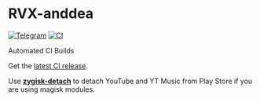 # RVX-anddea
[![Telegram](https://img.shields.io/badge/Telegram-2CA5E0?style=for-the-badge&logo=telegram&logoColor=white)](https://t.me/ReVanced_CI)
[![CI](https://github.com/rjaakash/RVX-anddea/actions/workflows/ci.yml/badge.svg?event=schedule)](https://github.com/rjaakash/RVX-anddea/actions/workflows/ci.yml)

Automated CI Builds  

Get the [latest CI release](https://github.com/rjaakash/RVX-anddea/releases/latest).

Use [**zygisk-detach**](https://github.com/j-hc/zygisk-detach) to detach YouTube and YT Music from Play Store if you are using magisk modules. 
